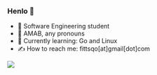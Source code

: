 ### Henlo 🐣

- 🏫 Software Engineering student
- 🍵 AMAB, any pronouns
- 🧠 Currently learning: Go and Linux
- ✍️ How to reach me: fittsqo[at]gmail[dot]com

![](https://github-profile-summary-cards.vercel.app/api/cards/profile-details?username=fittsqo&theme=nord_dark)

